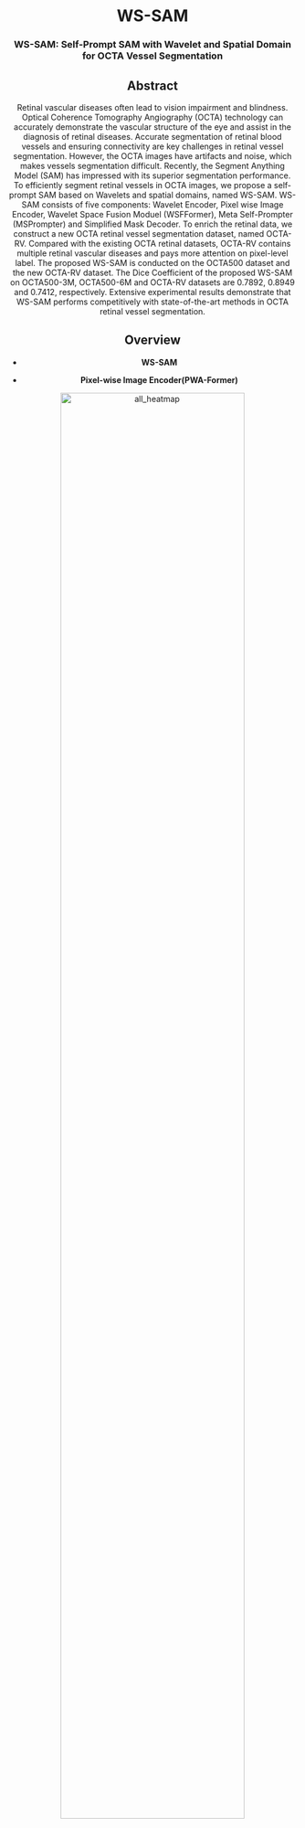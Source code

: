 
<div align="center">
<h1>WS-SAM </h1>
<h3>WS-SAM: Self-Prompt SAM with Wavelet and Spatial Domain for OCTA Vessel Segmentation</h3>

## Abstract
Retinal vascular diseases often lead to vision impairment and blindness. Optical Coherence Tomography Angiography (OCTA) technology can accurately demonstrate the vascular structure of the eye  and assist in the diagnosis of retinal diseases. Accurate segmentation of retinal blood vessels and  ensuring connectivity are key challenges in retinal vessel segmentation. However, the OCTA images  have artifacts and noise, which makes vessels segmentation difficult. Recently, the Segment Anything Model (SAM) has impressed with its superior segmentation performance. To efficiently segment retinal vessels in OCTA images, we propose a self-prompt SAM based on Wavelets and spatial domains,  named WS-SAM. WS-SAM consists of five components: Wavelet Encoder, Pixel wise Image Encoder, Wavelet Space Fusion Moduel (WSFFormer), Meta Self-Prompter (MSPrompter) and Simplified Mask Decoder. To enrich the retinal data, we construct a new OCTA retinal vessel segmentation dataset,  named OCTA-RV. Compared with the existing OCTA retinal datasets, OCTA-RV contains multiple retinal vascular diseases and pays more attention on pixel-level label. The proposed WS-SAM  is conducted on the OCTA500 dataset and the new OCTA-RV dataset. The Dice Coefficient of the  proposed WS-SAM on OCTA500-3M, OCTA500-6M and OCTA-RV datasets are 0.7892, 0.8949 and 0.7412, respectively. Extensive experimental results demonstrate that WS-SAM performs competitively with state-of-the-art methods in OCTA retinal vessel segmentation.

## Overview
* **WS-SAM**
  
* **Pixel-wise Image Encoder(PWA-Former)**

<p align="center">
  <img src="assets/all_heatmap.png" alt="all_heatmap" width="80%">
</p>

